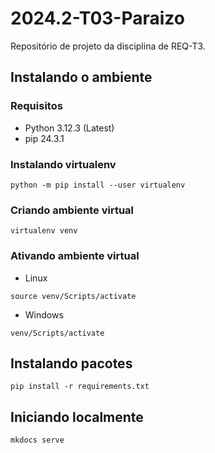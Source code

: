 # 2024.2-T03-Paraizo

Repositório de projeto da disciplina de REQ-T3.

## Instalando o ambiente

### Requisitos

- Python 3.12.3 (Latest)
- pip 24.3.1

### Instalando virtualenv

```shell
python -m pip install --user virtualenv
```

### Criando ambiente virtual

```shell
virtualenv venv
```

### Ativando ambiente virtual

- Linux

```shell
source venv/Scripts/activate
```

- Windows

```shell
venv/Scripts/activate
```

## Instalando pacotes

```shell
pip install -r requirements.txt
```

## Iniciando localmente

```shell
mkdocs serve
```
